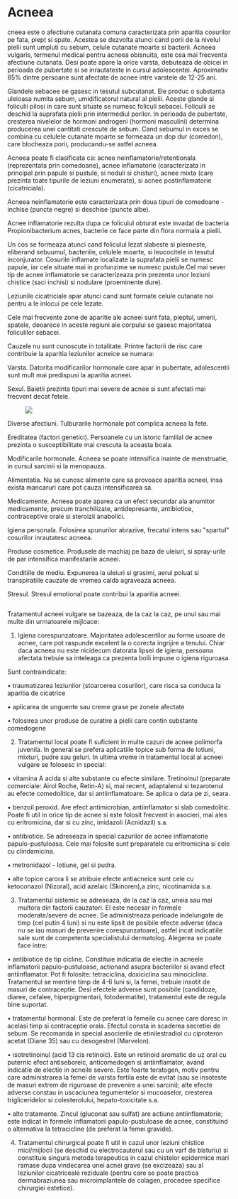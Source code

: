 
# Acneea
cneea este o afectiune cutanata comuna caracterizata prin aparitia cosurilor pe fata, piept si spate. Acestea se dezvolta atunci cand porii de la nivelul pielii sunt umpluti cu sebum, celule cutanate moarte si bacterii. Acneea vulgaris, termenul medical pentru acneea obisnuita, este cea mai frecventa afectiune cutanata. Desi poate apare la orice varsta, debuteaza de obicei in perioada de pubertate si se inrautateste in cursul adolescentei. Aproximativ 85% dintre persoane sunt afectate de acnee intre varstele de 12-25 ani.

Glandele sebacee se gasesc in tesutul subcutanat. Ele produc o substanta uleioasa numita sebum, umidificatorul natural al pielii. Aceste glande si foliculii pilosi in care sunt situate se numesc foliculi sebacei. Foliculii se deschid la suprafata pielii prin intermediul porilor. In perioada de pubertate, cresterea nivelelor de hormoni androgeni (hormoni masculini) determina producerea unei cantitati crescute de sebum. Cand sebumul in exces se combina cu celulele cutanate moarte se formeaza un dop dur (comedon), care blocheaza porii, producandu-se astfel acneea.

Acneea poate fi clasificata ca: acnee neinflamatorie/retentionala (reprezentata prin comedoane), acnee inflamatorie (caracterizata in principal prin papule si pustule, si noduli si chisturi), acnee mixta (care prezinta toate tipurile de leziuni enumerate), si acnee postinflamatorie (cicatriciala).

Acneea neinflamatorie este caracterizata prin doua tipuri de comedoane - inchise (puncte negre) si deschise (puncte albe).

Acnee inflamatorie rezulta dupa ce foliculul obturat este invadat de bacteria Propionibacterium acnes, bacterie ce face parte din flora normala a pielii.

Un cos se formeaza atunci cand foliculul lezat slabeste si plesneste, eliberand sebuumul, bacteriile, celulele moarte, si leucocitele in tesutul inconjurator. Cosurile inflamate localizate la suprafata pielii se numesc papule, iar cele situate mai in profunzime se numesc pustule.Cel mai sever tip de acnee inflamatorie se caracterizeaza prin prezenta unor leziuni chistice (saci inchisi) si nodulare (proeminente dure).

Leziunile cicatriciale apar atunci cand sunt formate celule cutanate noi pentru a le inlocui pe cele lezate.

Cele mai frecvente zone de aparitie ale acneei sunt fata, pieptul, umerii, spatele, deoarece in aceste regiuni ale corpului se gasesc majoritatea foliculilor sebacei.

Cauzele nu sunt cunoscute in totalitate. Printre factorii de risc care contribuie la aparitia leziunilor acneice se numara:

Varsta. Datorita modificarilor hormonale care apar in pubertate, adolescentii sunt mult mai predispusi la aparitia acneei.

Sexul. Baietii prezinta tipuri mai severe de acnee si sunt afectati mai frecvent decat fetele.
<figure class="left"><img src='http://www.infopentrutine.ro/wp-content/uploads/2016/03/acnee.jpg' /></figure>

Diverse afectiuni. Tulburarile hormonale pot complica acneea la fete.

Ereditatea (factori genetici). Persoanele cu un istoric familial de acnee prezinta o susceptibilitate mai crescuta la aceasta boala.

Modificarile hormonale. Acneea se poate intensifica inainte de menstruatie, in cursul sarcinii si la menopauza.

Alimentatia. Nu se cunosc alimente care sa provoace aparitia acneei, insa exista mancaruri care pot cauza intensificarea sa.

Medicamente. Acneea poate aparea ca un efect secundar ala anumitor medicamente, precum tranchilizate, antidepresante, antibiotice, contraceptive orale si steroizii anabolici.

Igiena personala. Folosirea spunurilor abrazive, frecatul intens sau "spartul" cosurilor inrautatesc acneea.

Produse cosmetice. Produsele de machiaj pe baza de uleiuri, si spray-urile de par intensifica manifestarile acneei.

Conditiile de mediu. Expunerea la uleiuri si grasimi, aerul poluat si transpiratiile cauzate de vremea calda agraveaza acneea.

Stresul. Stresul emotional poate contribui la aparitia acneei.

<figure class="left"><img src='' /></figure>
Tratamentul acneei vulgare se bazeaza, de la caz la caz, pe unul sau mai multe din urmatoarele mijloace:

1. Igiena corespunzatoare. Majoritatea adolescentilor au forme usoare de acnee, care pot raspunde excelent la o corecta ingrijire a tenului. Chiar daca acneea nu este nicidecum datorata lipsei de igiena, persoana afectata trebuie sa inteleaga ca prezenta bolii impune o igiena riguroasa.

Sunt contraindicate:

•  traumatizarea leziunilor (stoarcerea cosurilor), care risca sa conduca la aparitia de cicatrice

•  aplicarea de unguente sau creme grase pe zonele afectate

•  folosirea unor produse de curatire a pielii care contin substante comedogene

2. Tratamentul local poate fi suficient in multe cazuri de acnee polimorfa juvenila. In general se prefera aplicatiile topice sub forma de lotiuni, mixturi, pudre sau geluri. In ultima vreme in tratamentul local al acneei vulgare se folosesc in special:

•  vitamina A acida si alte substante cu efecte similare. Tretinoinul (preparate comerciale: Airol Roche, Retin-A) si, mai recent, adaptalenul si tezarotenul au efecte comedolitice, dar si antiinflamatoare. Se aplica o data pe zi, seara.

•  benzoil peroxid. Are efect antimicrobian, antiinflamator si slab comedolitic. Poate fi util in orice tip de acnee si este folosit frecvent in asocieri, mai ales cu eritromicina, dar si cu zinc, imidazoli (Acnidazil) s.a.

•  antibiotice. Se adreseaza in special cazurilor de acnee inflamatorie papulo-pustuloasa. Cele mai folosite sunt preparatele cu eritromicina si cele cu clindamicina.

•  metronidazol - lotiune, gel si pudra.

•  alte topice carora li se atribuie efecte antiacneice sunt cele cu ketoconazol (Nizoral), acid azelaic (Skinoren),a zinc, nicotinamida s.a.

3. Tratamentul sistemic se adreseaza, de la caz la caz, uneia sau mai multora din factorii cauzatori. El este necesar in formele moderate/severe de acnee. Se administreaza perioade indelungate de timp (cel putin 4 luni) si nu este lipsit de posibile efecte adverse (daca nu se iau masuri de prevenire corespunzatoare), astfel incat indicatiile sale sunt de competenta specialistului dermatolog. Alegerea se poate face intre:

•  antibiotice de tip cicline. Constituie indicatia de electie in acneele inflamatorii papulo-pustuloase, actionand asupra bacteriilor si avand efect antiinflamator. Pot fi folosite: tetraciclina, doxiciclina sau minociclina. Tratamentul se mentine timp de 4-6 luni si, la femei, trebuie insotit de masuri de contraceptie. Desi efectele adverse sunt posibile (candidoze, diaree, cefalee, hiperpigmentari, fotodermatite), tratamentul este de regula bine suportat.

•  tratamentul hormonal. Este de preferat la femeile cu acnee care doresc in acelasi timp si contraceptie orala. Efectul consta in scaderea secretiei de sebum. Se recomanda in special asocierile de etinilestradiol cu ciproteron acetat (Diane 35) sau cu desogestrel (Marvelon).

•  isotretinoinul (acid 13 cis retinoic). Este un retinoid aromatic de uz oral cu puternic efect antiseboreic, anticomedogen si antiinflamator, avand indicatie de electie in acneile severe. Este foarte teratogen, motiv pentru care administrarea la femei de varsta fertila este de evitat (sau se insoteste de masuri extrem de riguroase de prevenire a unei sarcini); alte efecte adverse constau in uscaciunea tegumentelor si mucoaselor, cresterea trigliceridelor si colesterolului, hepato-toxicitate s.a.

•  alte tratamente. Zincul (gluconat sau sulfat) are actiune antiinflamatorie; este indicat in formele inflamatorii papulo-pustuloase de acnee, constituind o alternativa la tetracicline (de preferat la femei gravide).

4. Tratamentul chirurgical poate fi util in cazul unor leziuni chistice mici/mijlocii (se deschid cu electrocauterul sau cu un varf de bisturiu) si constituie singura metoda terapeutica in cazul chistelor epidermice mari ramase dupa vindecarea unei acnei grave (se excizeaza) sau al leziunilor cicatriceale reziduale (pentru care se poate practica dermabraziunea sau microimplantele de colagen, procedee specifice chirurgiei estetice).
  

